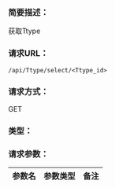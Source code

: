 ### **简要描述：**

获取Ttype

### **请求URL：**

`/api/Ttype/select/<Ttype_id>`

### **请求方式：**

GET

### **类型：**

### **请求参数：**

|参数名|参数类型|备注|
|:--|:--|:--|